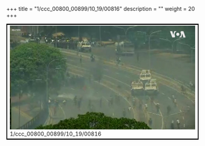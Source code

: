 +++
title = "1/ccc_00800_00899/10_19/00816"
description = ""
weight = 20
+++

<table style="border:2px solid black;max-width:800px;max-height:800px;" 
><tr><td>
<img class="center-fit-jpg"
src="/jpg_/aaa_20190430_NxaOmWaI8sI_00815.jpg">
1/ccc_00800_00899/10_19/00816
</img></td></tr></table>
